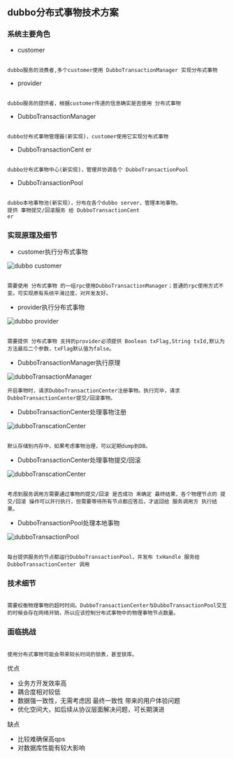 ## dubbo分布式事物技术方案

### 系统主要角色

* customer

```

dubbo服务的消费者,多个customer使用 DubboTransactionManager 实现分布式事物

```

* provider

```

dubbo服务的提供者，根据customer传递的信息确实是否使用 分布式事物

```

* DubboTransactionManager

```

dubbo分布式事物管理器(新实现)，customer使用它实现分布式事物

```

* DubboTransactionCent
er

```

dubbo分布式事物中心(新实现)，管理并协调各个 DubboTransactionPool

```

* DubboTransactionPool

```

dubbo本地事物池(新实现)，分布在各个dubbo server，管理本地事物。
提供 事物提交/回滚服务 给 DubboTransactionCent
er

```

### 实现原理及细节


* customer执行分布式事物

![dubbo customer](img/dubboCustomer.png)

```

需要使用 分布式事物 的一组rpc使用DubboTransactionManager；普通的rpc使用方式不变。可实现原有系统平滑过度，对开发友好。

```

* provider执行分布式事物

![dubbo provider](img/dubboProvider.png)

```

需要提供 分布式事物 支持的provider必须提供 Boolean txFlag,String txId,默认为方法最后二个参数，txFlag默认值为false。

```

* DubboTransactionManager执行原理

![dubboTransactionManager](img/dubboTransactionManager.png)
  
```
开启事物时，请求DubboTransactionCenter注册事物。执行完毕，请求DubboTransactionCenter提交/回滚事物。

```

* DubboTransactionCenter处理事物注册

![dubboTranscationCenter](img/dubboTransactionCenterReg.png)

```

默认存储到内存中，如果考虑事物治理，可以定期dump到DB。

```

* DubboTransactionCenter处理事物提交/回滚

![dubboTranscationCenter](img/dubboTransactionCenterHandle.png)

```

考虑到服务调用方需要通过事物的提交/回滚 是否成功 来确定 最终结果，各个物理节点的 提交/回滚 操作可以并行执行，但需要等待所有节点都应答后，才返回给 服务调用方 执行结果。

```

* DubboTransactionPool处理本地事物

![dubboTransactionPool](img/dubboTransactionPool.png)

```

每台提供服务的节点都运行DubboTransactionPool，并发布 txHandle 服务给 DubboTransactionCenter 调用

```

### 技术细节

```

需要权衡物理事物的超时时间。DubboTransactionCenter与DubboTransactionPool交互的时候会存在网络开销，所以应该控制分布式事物中的物理事物节点数量。

```

### 面临挑战

```

使用分布式事物可能会带来较长时间的锁表，甚至锁库。

```

优点

* 业务方开发效率高
* 耦合度相对较低
* 数据强一致性，无需考虑因 最终一致性 带来的用户体验问题
* 优化空间大，如后续从协议层面解决问题，可长期演进

缺点

* 比较难确保高qps
* 对数据库性能有较大影响